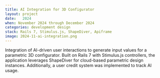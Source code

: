 ```yaml
---
title: AI Integration for 3D Configurator
layout: project
date:   2024
when: November 2024 through December 2024
categories: development design
stack: Rails 7, Stimulus.js, ShapeDiver, Apiframe
image: 2024-11-ai-integration.png
---
```


Integration of AI-driven user interactions to generate input values for a parametric 3D configurator. Built on Rails 7 with Stimulus.js controllers, the application leverages ShapeDiver for cloud-based parametric design instances. Additionally, a user credit system was implemented to track AI usage.